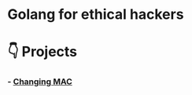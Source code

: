 # Golang for ethical hackers

# 👇 Projects

### - [Changing MAC](https://github.com/RobertGoodman08/hacking_golang/tree/master/Changing%20MAC) 
